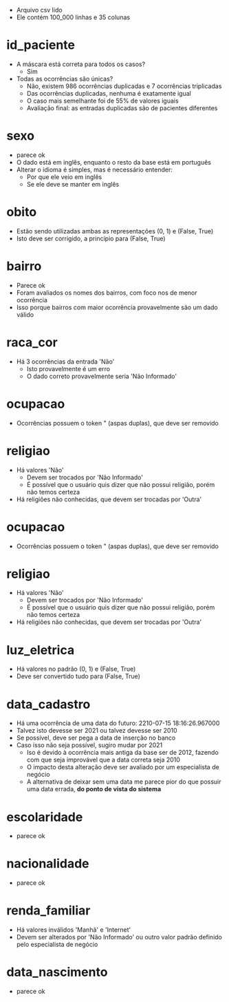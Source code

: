 - Arquivo csv lido
- Ele contém 100_000 linhas e 35 colunas

# id_paciente
- A máscara está correta para todos os casos?
    - Sim
- Todas as ocorrências são únicas?
    - Não, existem 986 ocorrências duplicadas e 7 ocorrências triplicadas
    - Das ocorrências duplicadas, nenhuma é exatamente igual
    - O caso mais semelhante foi de 55% de valores iguais
    - Avaliação final: as entradas duplicadas são de pacientes diferentes

# sexo
- parece ok
- O dado está em inglês, enquanto o resto da base está em português
- Alterar o idioma é simples, mas é necessário entender:
    - Por que ele veio em inglês
    - Se ele deve se manter em inglês

# obito
- Estão sendo utilizadas ambas as representações (0, 1) e (False, True)
- Isto deve ser corrigido, a princípio para (False, True)

# bairro
- Parece ok
- Foram avaliados os nomes dos bairros, com foco nos de menor ocorrência
- Isso porque bairros com maior ocorrência provavelmente são um dado válido

# raca_cor
- Há 3 ocorrências da entrada 'Não'
    - Isto provavelmente é um erro
    - O dado correto provavelmente seria 'Não Informado'

# ocupacao
- Ocorrências possuem o token " (aspas duplas), que deve ser removido

# religiao
- Há valores 'Não'
    - Devem ser trocados por 'Não Informado'
    - É possível que o usuário quis dizer que não possui religião, porém não temos certeza
- Há religiões não conhecidas, que devem ser trocadas por 'Outra'

# ocupacao
- Ocorrências possuem o token " (aspas duplas), que deve ser removido

# religiao
- Há valores 'Não'
    - Devem ser trocados por 'Não Informado'
    - É possível que o usuário quis dizer que não possui religião, porém não temos certeza
- Há religiões não conhecidas, que devem ser trocadas por 'Outra'

# luz_eletrica
- Há valores no padrão (0, 1) e (False, True)
- Deve ser convertido tudo para (False, True)

# data_cadastro
- Há uma ocorrência de uma data do futuro: 2210-07-15 18:16:26.967000
- Talvez isto devesse ser 2021 ou talvez devesse ser 2010
- Se possível, deve ser pega a data de inserção no banco
- Caso isso não seja possível, sugiro mudar por 2021
    - Iso é devido à ocorrência mais antiga da base ser de 2012, fazendo com que seja improvável que a data correta seja 2010
    - O impacto desta alteração deve ser avaliado por um especialista de negócio
    - A alternativa de deixar sem uma data me parece pior do que possuir uma data errada, **do ponto de vista do sistema**

# escolaridade
- parece ok

# nacionalidade
- parece ok

# renda_familiar
- Há valores inválidos 'Manhã' e 'Internet'
- Devem ser alterados por 'Não Informado' ou outro valor padrão definido pelo especialista de negócio

# data_nascimento
- parece ok

